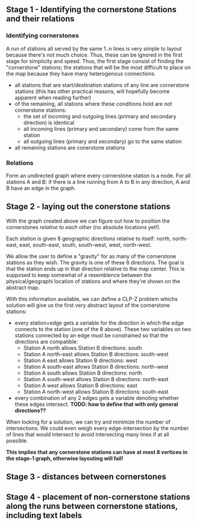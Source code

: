 ## Stage 1 - Identifying the cornerstone Stations and their relations

### Identifying cornerstones

A run of stations all served by the same 1..n lines is very simple to layout because there's not much choice. Thus, these can be ignored in
the first stage for simplicity and speed. Thus, the first stage consist of finding the "cornerstone" stations; the stations that will be the most difficult to
place on the map because they have many heterogenous connections.

* all stations that are start/destination stations of any line are cornerstone stations (this has other practical reasons, will hopefully become apparent when reading further)
* of the remaining, all stations where these conditions hold are *not* cornerstone stations:
  * the set of incoming and outgoing lines (primary and secondary direction) is identical
  * all incoming lines (primary and secondary) come from the same station
  * all outgoing lines (primary and secondary) go to the same station
* all remaining stations are conerstone stations

### Relations

Form an undirected graph where every cornerstone station is a node. For all stations A and B: if there is a line running from A to B in any direction, A and B have an edge
in the graph.

## Stage 2 - laying out the conerstone stations

With the graph created above we can figure out how to position the cornerstones _relative to each other_ (no absolute locations yet!).

Each station is given 8 geographic directions relative to itself: north, north-east, east, south-east, south, south-west, west, north-west.

We allow the user to define a "gravity" for as many of the cornerstone stations as they wish. The gravity is one of these 8 directions. The goal is that the station ends
up in that direction relative to the map center. This is supposed to keep somewhat of a resemblence between the physical/geographi location of stations and where they're
shown on the abstract map.

With this information available, we can define a CLP-Z problem whichs solution will give us the first very abstract layout of the cornerstone stations:

* every station+edge gets a variable for the direction in which the edge connects to the station (one of the 8 above). These two variables on two stations connected by
  an edge must be constrained so that the directions are compatible:
  * Station A north allows Station B directions: south
  * Station A north-east allows Station B directions: south-west
  * Station A east allows Station B directions: west
  * Station A south-east allows Station B directions: north-west
  * Station A south allows Station B directions: north
  * Station A south-west allows Station B directions: north-east
  * Station A west allows Station B directions: east
  * Station A north-west allows Station B directions: south-east
* every combination of any 2 edges gets a variable denoting whether these edges intersect.
  **TODO: how to define that with only general directions??**

When looking for a solution, we can try and minimize the number of intersections. We could even weigh every edge-intersection
by the number of lines that would intersect to avoid intersecting many lines if at all possible.

**This implies that any cornerstone stations can have at most 8 vertices in the stage-1 graph, otherwise layouting will fail!**

## Stage 3 - distances between cornerstones

## Stage 4 - placement of non-cornerstone stations along the runs between cornerstone stations, including text labels
